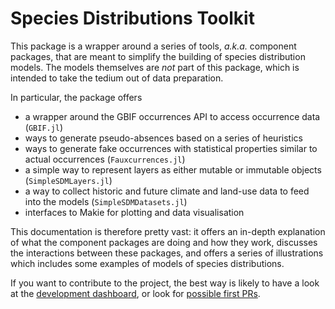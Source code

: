 # Species Distributions Toolkit

This package is a wrapper around a series of tools, *a.k.a.* component packages,
that are meant to simplify the building of species distribution models. The
models themselves are *not* part of this package, which is intended to take the
tedium out of data preparation.

In particular, the package offers

- a wrapper around the GBIF occurrences API to access occurrence data
  (`GBIF.jl`)
- ways to generate pseudo-absences based on a series of heuristics
- ways to generate fake occurrences with statistical properties similar to
  actual occurrences (`Fauxcurrences.jl`)
- a simple way to represent layers as either mutable or immutable objects (`SimpleSDMLayers.jl`)
- a way to collect historic and future climate and land-use data to feed into the models (`SimpleSDMDatasets.jl`)
- interfaces to Makie for plotting and data visualisation

This documentation is therefore pretty vast: it offers an in-depth explanation of what the
component packages are doing and how they work, discusses the interactions between these
packages, and offers a series of illustrations which includes some examples of models of
species distributions.

If you want to contribute to the project, the best way is likely to have a look
at the [development dashboard](https://github.com/orgs/PoisotLab/projects/3), or
look for [possible first
PRs](https://github.com/PoisotLab/SpeciesDistributionToolkit.jl/issues?q=is%3Aissue+is%3Aopen+label%3A%22good+first+issue%22).
